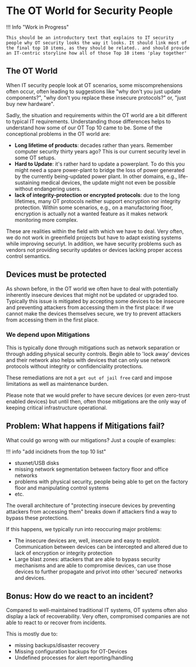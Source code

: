 # The OT World for Security People

!!! Info "Work in Progress"

    This should be an introductory text that explains to IT security people why OT security looks the way it looks. It should link most of the final top 10 items, as they should be related.. and should provide an IT-centric storyline how all of those Top 10 items 'play together'

## The OT World

When IT security people look at OT scenarios, some miscomprehensions often occur, often leading to suggestions like "why don't you just update components?", "why don't you replace these insecure protocols?" or, "just buy new hardware".

Sadly, the situation and requirements within the OT world are a bit different to typical IT requirements. Understanding those differences helps to understand how some of our OT Top 10 came to be. Some of the conceptional problems in the OT world are:

- **Long lifetime of products**: decades rather than years. Remember computer security thirty
  years ago? This is our current security level in some OT setups.
- **Hard to Update**: it's rather hard to update a powerplant. To do this you might
  need a spare power-plant to bridge the loss of power generated by the currently
  being-updated power plant. In other domains, e.g., life-sustaining medical devices, the
  update might not even be possible without endangering users.
- **lack of integrity-protection or encrypted protocols**: due to the long lifetimes,
  many OT protocols neither support encryption nor integrity protection. Within some
  scenarios, e.g., on a manufactoring floor, encryption is actually not a wanted feature
  as it makes network monitoring more complex.

These are realities within the field with which we have to deal. Very often, we do not work in greenfield projects but have to adapt existing systems while improving securiyt. In addition, we have security problems such as vendors not providing security updates or devices lacking proper access control semantics.

## Devices must be protected

As shown before, in the OT world we often have to deal with potentially inherently insecure devices that might not be updated or upgraded too. Typically this issue is mitigated by accepting some devices to be insecure and preventing attackers from accessing them in the first place: if we cannot make the devices themselves secure, we try to prevent attackers from accessing them in the first place.

### We depend upon Mitigations

This is typically done through mitigations such as network separation or through adding physical security controls. Begin able to 'lock away' devices and their network also helps with devices that can only use network protocols without integrity or confidenciality protections.

These remediations are not a `get out of jail free` card and impose limitations as well as maintenance burden.

Please note that we would prefer to have secure devices (or even zero-trust enabled devices) but until then, often those mitigations are the only way of keeping critical infrastructure operational.

## Problem: What happens if Mitigations fail?

What could go wrong with our mitigations? Just a couple of examples:

!!! info "add incidnets from the top 10 list"

- stuxnet/USB disks
- missing network segmentation between factory floor and office networks
- problems with physical security, people being able to get on the factory floor and manipulating control systems
- etc.

The overall architecture of "protecting insecure devices by preventing attackers from accessing them" breaks down if attackers find a way to bypass these protections.

If this happens, we typically run into reoccuring major problems:

- The insecure devices are, well, insecure and easy to exploit. Communication between devices can be intercepted and altered due to lack of encryption or integrity protection
- Large blast zones: attackers that are able to bypass security mechanisms and are able to compromise devices, can use those devices to further propagate and privot into other 'secured' networks and devices.

## Bonus: How do we react to an incident?

Compared to well-maintained traditional IT systems, OT systems often also display a lack of recoverability. Very often, compromised companies are not able to react to or recover from incidents.

This is mostly due to:

- missing backups/disaster recovery
- Missing configuration backups for OT-Devices
- Undefined processes for alert reporting/handling
